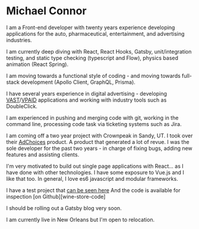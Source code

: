 # Michael Connor

I am a Front-end developer with twenty years experience developing applications for the auto, pharmaceutical, entertainment, and advertising industries.

I am currently deep diving with React, React Hooks, Gatsby, unit/integration testing, and static type checking (typescript and Flow), physics based animation (React Spring).

I  am moving towards a functional style of coding - and moving towards full-stack development (Apollo Client, GraphQL, Prisma).

I have several years experience in digital advertising - developing [VAST][vast]/[VPAID][vpaid] applications and working with industry tools such as DoubleClick.

I am experienced in pushing and merging code with git, working in the command line, processing code task via ticketing systems such as Jira.

I am coming off a two year project with Crownpeak in Sandy, UT. I took over their [AdChoices][adchoices] product. A product that generated a lot of revue. I was the sole developer for the past two years - in charge of fixing bugs, adding new features and assisting clients.

I'm very motivated to build out single page applications with React... as I have done with other technologies. I have some exposure to Vue.js and I like that too. In general, I love es6 javascript and modular frameworks.

I have a test project that [can be seen here][hooks-wine-store]
And the code is available for inspection [on Github][wine-store-code]

I should be rolling out a Gatsby blog very soon.

I am currently live in New Orleans but I'm open to relocation.


[github-link]: https://github.com/mconnor
[wine-store]: https://hooks-wine-store.mconnor.now.sh/
[hooks-wine-store]: https://hooks-wine-store.mconnor.now.sh/
[adchoices]: https://youradchoices.com/
[vpaid]: https://www.iab.com/guidelines/digital-video-player-ad-interface-definition-vpaid-2-0/
[vast]: https://www.iab.com/guidelines/digital-video-ad-serving-template-vast-3-0/